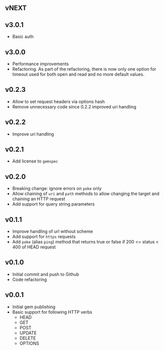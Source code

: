 ## vNEXT

## v3.0.1
* Basic auth

## v3.0.0
* Performance improvements
* Refactoring. As part of the refactoring, there is now only one option for timeout used for both open and read
and no more default values.

## v0.2.3
* Allow to set request headers via options hash
* Remove unnecessary code since 0.2.2 improved uri handling

## v0.2.2
* Improve uri handling

## v0.2.1
* Add license to `gemspec`

## v0.2.0
* Breaking change: ignore errors on `poke` only
* Allow chaining of `uri` and `path` methods to allow changing the target and chaining an HTTP request
* Add support for query string parameters

## v0.1.1
* Improve handling of url without scheme
* Add support for `https` requests
* Add `poke` (alias `ping`) method that returns true or false if 200 <= status < 400 of HEAD request

## v0.1.0
* Initial commit and push to Github
* Code refactoring

## v0.0.1

* Initial gem publishing
* Basic support for following HTTP verbs
    * HEAD
    * GET
    * POST
    * UPDATE
    * DELETE
    * OPTIONS


